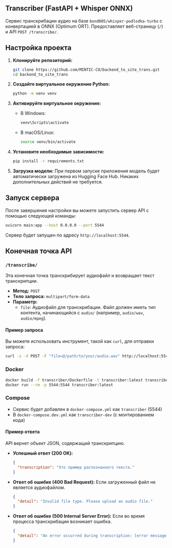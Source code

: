 ## Transcriber (FastAPI + Whisper ONNX)

Сервис транскрибации аудио на базе `bond005/whisper-podlodka-turbo` c конвертацией в ONNX (Optimum ORT). Предоставляет веб-страницу (`/`) и API `POST /transcribe/`.

## Настройка проекта

1.  **Клонируйте репозиторий:**
    ```bash
    git clone https://github.com/MINTIC-CO/backend_to_site_trans.git
    cd backend_to_site_trans
    ```

2.  **Создайте виртуальное окружение Python:**
    ```bash
    python -m venv venv
    ```

3.  **Активируйте виртуальное окружение:**
    *   В Windows:
        ```bash
        venv\Scripts\activate
        ```
    *   В macOS/Linux:
        ```bash
        source venv/bin/activate
        ```

4.  **Установите необходимые зависимости:**
    ```bash
    pip install -r requirements.txt
    ```

5.  **Загрузка модели:**
    При первом запуске приложения модель будет автоматически загружена из Hugging Face Hub. Никаких дополнительных действий не требуется.

## Запуск сервера

После завершения настройки вы можете запустить сервер API с помощью следующей команды:

```bash
uvicorn main:app --host 0.0.0.0 --port 5544
```

Сервер будет запущен по адресу `http://localhost:5544`.

## Конечная точка API

### `/transcribe/`

Эта конечная точка транскрибирует аудиофайл и возвращает текст транскрипции.

*   **Метод:** `POST`
*   **Тело запроса:** `multipart/form-data`
*   **Параметр:**
    *   `file`: Аудиофайл для транскрибации. Файл должен иметь тип контента, начинающийся с `audio/` (например, `audio/wav`, `audio/mpeg`).

#### Пример запроса

Вы можете использовать инструмент, такой как `curl`, для отправки запроса:

```bash
curl -s -X POST -F "file=@/path/to/your/audio.wav" http://localhost:5544/transcribe/ | jq .
```

### Docker
```bash
docker build -f transcriber/Dockerfile -t transcriber:latest transcriber
docker run --rm -p 5544:5544 transcriber:latest
```

### Compose
- Сервис будет добавлен в `docker-compose.yml` как `transcriber` (5544)
- В `docker-compose.dev.yml` как `transcriber-dev` (с монтированием кода)

#### Пример ответа

API вернет объект JSON, содержащий транскрипцию.

*   **Успешный ответ (200 OK):**
    ```json
    {
      "transcription": "Это пример распознанного текста."
    }
    ```

*   **Ответ об ошибке (400 Bad Request):**
    Если загруженный файл не является аудиофайлом.
    ```json
    {
      "detail": "Invalid file type. Please upload an audio file."
    }
    ```

*   **Ответ об ошибке (500 Internal Server Error):**
    Если во время процесса транскрибации возникает ошибка.
    ```json
    {
      "detail": "An error occurred during transcription: [error message]"
    }

